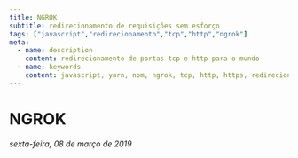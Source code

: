 ```yaml
---
title: NGROK
subtitle: redirecionamento de requisições sem esforço
tags: ["javascript","redirecionamento","tcp","http","ngrok"]
meta:
  - name: description
    content: redirecionamento de portas tcp e http para o mundo
  - name: keywords
    content: javascript, yarn, npm, ngrok, tcp, http, https, redirecionamento
---
```


# NGROK

*sexta-feira, 08 de março de 2019*
